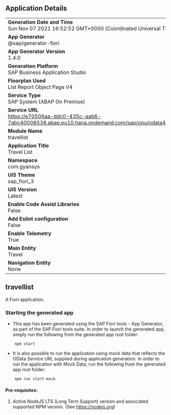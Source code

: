## Application Details
|               |
| ------------- |
|**Generation Date and Time**<br>Sun Nov 07 2021 16:52:52 GMT+0000 (Coordinated Universal Time)|
|**App Generator**<br>@sap/generator-fiori|
|**App Generator Version**<br>1.4.0|
|**Generation Platform**<br>SAP Business Application Studio|
|**Floorplan Used**<br>List Report Object Page V4|
|**Service Type**<br>SAP System (ABAP On Premise)|
|**Service URL**<br>https://e70506aa-ddc0-435c-aab6-7abc40008538.abap.eu10.hana.ondemand.com/sap/opu/odata4/sap/zui_fe_travel_000010_o4/srvd/sap/zui_fe_travel_000010_o4/0001/
|**Module Name**<br>travellist|
|**Application Title**<br>Travel List|
|**Namespace**<br>com.gyansys|
|**UI5 Theme**<br>sap_fiori_3|
|**UI5 Version**<br>Latest|
|**Enable Code Assist Libraries**<br>False|
|**Add Eslint configuration**<br>False|
|**Enable Telemetry**<br>True|
|**Main Entity**<br>Travel|
|**Navigation Entity**<br>None|

## travellist

A Fiori application.

### Starting the generated app

-   This app has been generated using the SAP Fiori tools - App Generator, as part of the SAP Fiori tools suite.  In order to launch the generated app, simply run the following from the generated app root folder:

```
    npm start
```

- It is also possible to run the application using mock data that reflects the OData Service URL supplied during application generation.  In order to run the application with Mock Data, run the following from the generated app root folder:

```
    npm run start-mock
```

#### Pre-requisites:

1. Active NodeJS LTS (Long Term Support) version and associated supported NPM version.  (See https://nodejs.org)


